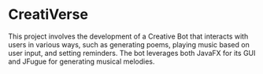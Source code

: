# CreatiVerse
This project involves the development of a Creative Bot that interacts with users in various ways, such as generating poems, playing music based on user input, and setting reminders. The bot leverages both JavaFX for its GUI and JFugue for generating musical melodies. 
